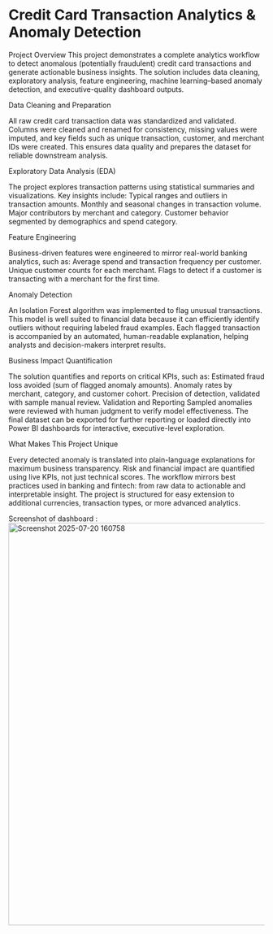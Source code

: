 # Credit Card Transaction Analytics & Anomaly Detection
Project Overview
This project demonstrates a complete analytics workflow to detect anomalous (potentially fraudulent) credit card transactions and generate actionable business insights. The solution includes data cleaning, exploratory analysis, feature engineering, machine learning–based anomaly detection, and executive-quality dashboard outputs.

Data Cleaning and Preparation

All raw credit card transaction data was standardized and validated. Columns were cleaned and renamed for consistency, missing values were imputed, and key fields such as unique transaction, customer, and merchant IDs were created. This ensures data quality and prepares the dataset for reliable downstream analysis.

Exploratory Data Analysis (EDA)

The project explores transaction patterns using statistical summaries and visualizations. Key insights include:
Typical ranges and outliers in transaction amounts.
Monthly and seasonal changes in transaction volume.
Major contributors by merchant and category.
Customer behavior segmented by demographics and spend category.

Feature Engineering

Business-driven features were engineered to mirror real-world banking analytics, such as:
Average spend and transaction frequency per customer.
Unique customer counts for each merchant.
Flags to detect if a customer is transacting with a merchant for the first time.

Anomaly Detection

An Isolation Forest algorithm was implemented to flag unusual transactions. This model is well suited to financial data because it can efficiently identify outliers without requiring labeled fraud examples. Each flagged transaction is accompanied by an automated, human-readable explanation, helping analysts and decision-makers interpret results.

Business Impact Quantification

The solution quantifies and reports on critical KPIs, such as:
Estimated fraud loss avoided (sum of flagged anomaly amounts).
Anomaly rates by merchant, category, and customer cohort.
Precision of detection, validated with sample manual review.
Validation and Reporting
Sampled anomalies were reviewed with human judgment to verify model effectiveness. The final dataset can be exported for further reporting or loaded directly into Power BI dashboards for interactive, executive-level exploration.

What Makes This Project Unique

Every detected anomaly is translated into plain-language explanations for maximum business transparency.
Risk and financial impact are quantified using live KPIs, not just technical scores.
The workflow mirrors best practices used in banking and fintech: from raw data to actionable and interpretable insight.
The project is structured for easy extension to additional currencies, transaction types, or more advanced analytics.

Screenshot of dashboard : 
<img width="1417" height="792" alt="Screenshot 2025-07-20 160758" src="https://github.com/user-attachments/assets/384593e5-3fc3-4824-8e1f-95e24d9abaa9" />

